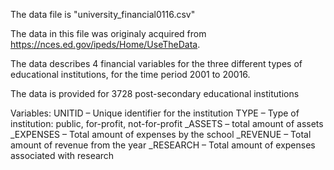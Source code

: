 The data file is "university_financial0116.csv"

The data in this file was originaly acquired from https://nces.ed.gov/ipeds/Home/UseTheData. 

The data describes 4 financial variables for the three different types of educational
institutions, for the time period 2001 to 20016.

The data is provided for 3728 post-secondary educational institutions

Variables:
UNITID 		– Unique identifier for the institution
TYPE   		– Type of institution: public, for-profit, not-for-profit
<year>_ASSETS 	– total amount of assets
<year>_EXPENSES – Total amount of expenses by the school
<year>_REVENUE	– Total amount of revenue from the year
<year>_RESEARCH – Total amount of expenses associated with research


